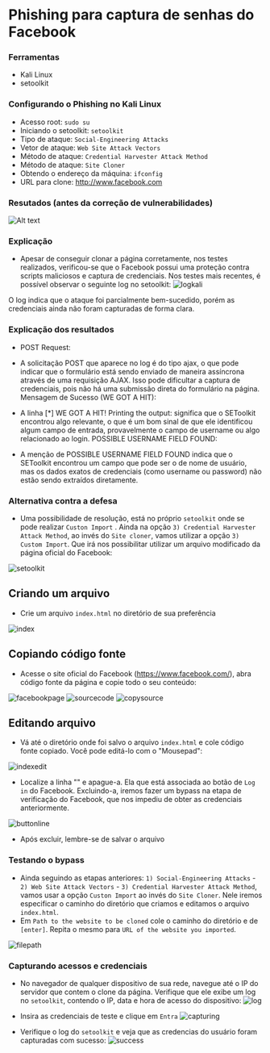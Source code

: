 # Phishing para captura de senhas do Facebook

### Ferramentas

- Kali Linux
- setoolkit

### Configurando o Phishing no Kali Linux

- Acesso root: ``` sudo su ```
- Iniciando o setoolkit: ``` setoolkit ```
- Tipo de ataque: ``` Social-Engineering Attacks ```
- Vetor de ataque: ``` Web Site Attack Vectors ```
- Método de ataque: ```Credential Harvester Attack Method ```
- Método de ataque: ``` Site Cloner ```
- Obtendo o endereço da máquina: ``` ifconfig ```
- URL para clone: http://www.facebook.com

### Resutados (antes da correção de vulnerabilidades)

![Alt text](./passwd.png "Optional title")

### Explicação

- Apesar de conseguir clonar a página corretamente, nos testes realizados, verificou-se que o Facebook possui uma proteção contra scripts maliciosos e captura de credenciais. Nos testes mais recentes, é possível observar o seguinte log no setoolkit:
![logkali](https://github.com/user-attachments/assets/24c04cca-cab5-47ec-90c7-4aff1db1871f)

O log indica que o ataque foi parcialmente bem-sucedido, porém as credenciais ainda não foram capturadas de forma clara.

### Explicação dos resultados

- POST Request:

- A solicitação POST que aparece no log é do tipo ajax, o que pode indicar que o formulário está sendo enviado de maneira assíncrona através de uma requisição AJAX. Isso pode dificultar a captura de credenciais, pois não há uma submissão direta do formulário na página.
Mensagem de Sucesso (WE GOT A HIT):

- A linha [*] WE GOT A HIT! Printing the output: significa que o SEToolkit encontrou algo relevante, o que é um bom sinal de que ele identificou algum campo de entrada, provavelmente o campo de username ou algo relacionado ao login.
POSSIBLE USERNAME FIELD FOUND:

- A menção de POSSIBLE USERNAME FIELD FOUND indica que o SEToolkit encontrou um campo que pode ser o de nome de usuário, mas os dados exatos de credenciais (como username ou password) não estão sendo extraídos diretamente.

### Alternativa contra a defesa

 - Uma possibilidade de resolução, está no próprio ``` setoolkit ``` onde se pode realizar ``` Custon Import ``` . Ainda na opção ``` 3) Credential Harvester Attack Method ```, ao invés do ``` Site cloner ```, vamos utilizar a opção ``` 3) Custom Import ```. Que irá nos possibilitar utilizar um arquivo modificado da página oficial do Facebook:

![setoolkit](https://github.com/user-attachments/assets/f057e1b1-4d99-437d-9ee5-7073b3c00f73)

## Criando um arquivo

- Crie um arquivo ``` index.html ``` no diretório de sua preferência

![index](https://github.com/user-attachments/assets/7b271428-9836-4c22-812d-6b7677d360ed)


## Copiando código fonte

- Acesse o site oficial do Facebook (https://www.facebook.com/), abra código fonte da página e copie todo o seu conteúdo:

![facebookpage](https://github.com/user-attachments/assets/69635ae6-304e-41c2-bb79-6482e60e9093)
![sourcecode](https://github.com/user-attachments/assets/bfd40b23-d05a-40f3-baa4-a06f5a2e9f1e)
![copysource](https://github.com/user-attachments/assets/1b0d04fd-9840-464d-b1c3-764f918ac373)


## Editando arquivo

- Vá até o diretório onde foi salvo o arquivo ``` index.html ``` e cole código fonte copiado. Você pode editá-lo com o "Mousepad":

![indexedit](https://github.com/user-attachments/assets/6a0043f4-0218-4121-88a6-8e0bfe11b244)

- Localize a linha "<script src="https://static.xx.fbcdn.net/rsrc.php/v4/y8/r/Qo04Jy8d4P6.js" data-bootloader-hash="lp6Cw4s" crossorigin="anonymous"></script>" e apague-a. Ela que está associada ao botão de ``` Log in ``` do Facebook. Excluindo-a, iremos fazer um bypass na etapa de verificação do Facebook, que nos impediu de obter as credenciais anteriormente.

![buttonline](https://github.com/user-attachments/assets/b3286591-5a14-49aa-b6f2-adc05e958655)

- Após excluir, lembre-se de salvar o arquivo


### Testando o bypass

- Ainda seguindo as etapas anteriores: ``` 1) Social-Engineering Attacks ``` - ``` 2) Web Site Attack Vectors ``` - ``` 3) Credential Harvester Attack Method ```, vamos usar a opção ``` Custon Import ```  ao invés do ``` Site Cloner ```. Nele iremos especificar o caminho do diretório que criamos e editamos o arquivo ``` index.html ```.
- Em ``` Path to the website to be cloned ``` cole o caminho do diretório e de ``` [enter] ```. Repita o mesmo para ``` URL of the website you imported ```.

![filepath](https://github.com/user-attachments/assets/d3e48ae0-ac7e-4eb8-89f5-28bb55ab7d95)

### Capturando acessos e credenciais

- No navegador de qualquer dispositivo de sua rede, navegue até o IP do servidor que contem o clone da página. Verifique que ele exibe um log no ``` setoolkit ```, contendo o IP, data e hora de acesso do dispositivo:
![log](https://github.com/user-attachments/assets/f4f6c222-fe3c-48a2-a468-2290c56b2e74)

- Insira as credenciais de teste e clique em ``` Entra ```
![capturing](https://github.com/user-attachments/assets/19f5e2c3-7f8c-4e8c-89d5-0397114a3dbf)

- Verifique o log do ``` setoolkit ``` e veja que as credencias do usuário foram capturadas com sucesso:
![success](https://github.com/user-attachments/assets/32598982-23ce-48e6-9b04-1a8d11a095fa)
